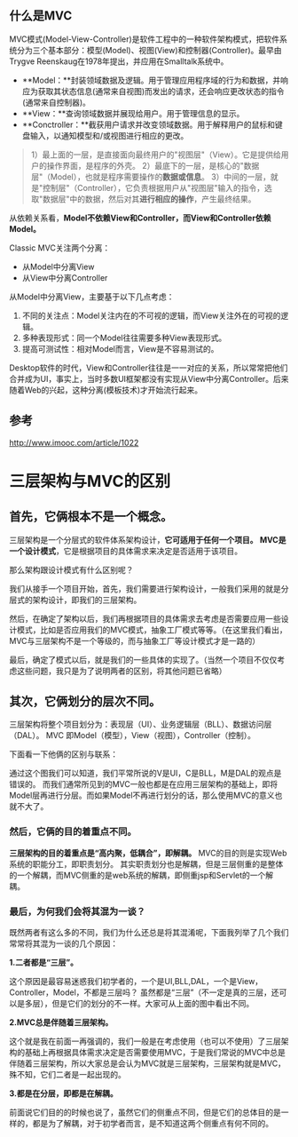 ## 什么是MVC

MVC模式(Model-View-Controller)是软件工程中的一种软件架构模式，把软件系统分为三个基本部分：模型(Model)、视图(View)和控制器(Controller)。最早由Trygve Reenskaug在1978年提出，并应用在Smalltalk系统中。

- **Model：**封装领域数据及逻辑。用于管理应用程序域的行为和数据，并响应为获取其状态信息(通常来自视图)而发出的请求，还会响应更改状态的指令(通常来自控制器)。
- **View：**查询领域数据并展现给用户。用于管理信息的显示。
- **Conctroller：**截获用户请求并改变领域数据。用于解释用户的鼠标和键盘输入，以通知模型和/或视图进行相应的更改。

> 1）最上面的一层，是直接面向最终用户的"视图层"（View）。它是提供给用户的操作界面，是程序的外壳。
> 2）最底下的一层，是核心的"数据层"（Model），也就是程序需要操作的**数据或信息**。
> 3）中间的一层，就是"控制层"（Controller），它负责根据用户从"视图层"输入的指令，选取"数据层"中的数据，然后对其**进行相应的操作**，产生最终结果。

从依赖关系看，**Model不依赖View和Controller，而View和Controller依赖Model。**

Classic MVC关注两个分离：

- 从Model中分离View
- 从View中分离Controller

从Model中分离View，主要基于以下几点考虑：

1. 不同的关注点：Model关注内在的不可视的逻辑，而View关注外在的可视的逻辑。
2. 多种表现形式：同一个Model往往需要多种View表现形式。
3. 提高可测试性：相对Model而言，View是不容易测试的。

Desktop软件的时代，View和Controller往往是一一对应的关系，所以常常把他们合并成为UI，事实上，当时多数UI框架都没有实现从View中分离Controller。后来随着Web的兴起，这种分离(模板技术)才开始流行起来。

## 参考

http://www.imooc.com/article/1022

# 三层架构与MVC的区别

## 首先，它俩根本不是一个概念。

三层架构是一个分层式的软件体系架构设计，**它可适用于任何一个项目。**
**MVC是一个设计模式**，它是根据项目的具体需求来决定是否适用于该项目。

那么架构跟设计模式有什么区别呢？

我们从接手一个项目开始，首先，我们需要进行架构设计，一般我们采用的就是分层式的架构设计，即我们的三层架构。

然后，在确定了架构以后，我们再根据项目的具体需求去考虑是否需要应用一些设计模式，比如是否应用我们的MVC模式，抽象工厂模式等等。（在这里我们看出，MVC与三层架构不是一个等级的，而与抽象工厂等设计模式才是一路的）

最后，确定了模式以后，就是我们的一些具体的实现了。（当然一个项目不仅仅考虑这些问题，我只是为了说明两者的区别，将其他问题已省略）

## 其次，它俩划分的层次不同。

三层架构将整个项目划分为：表现层（UI）、业务逻辑层（BLL）、数据访问层（DAL）。
MVC 即Model（模型），View（视图），Controller（控制）。

下面看一下他俩的区别与联系：

通过这个图我们可以知道，我们平常所说的V是UI，C是BLL，M是DAL的观点是错误的。
而我们通常所见到的MVC一般也都是在应用三层架构的基础上，即将Model层再进行分层。而如果Model不再进行划分的话，那么使用MVC的意义也就不大了。

### 然后，它俩的目的着重点不同。

**三层架构的目的着重点是“高内聚，低耦合”，即解耦。**
MVC的目的则是实现Web系统的职能分工，即职责划分。
其实职责划分也是解耦，但是三层侧重的是整体的一个解耦，而MVC侧重的是web系统的解耦，即侧重jsp和Servlet的一个解耦。

### 最后，为何我们会将其混为一谈？

既然两者有这么多的不同，我们为什么还总是将其混淆呢，下面我列举了几个我们常常将其混为一谈的几个原因：

**1.二者都是“三层”。**

这个原因是最容易迷惑我们初学者的，一个是UI,BLL,DAL，一个是View，Controller，Model，不都是三层吗？
虽然都是“三层”（不一定是真的三层，还可以是多层），但是它们的划分的不一样。大家可从上面的图中看出不同。

**2.MVC总是伴随着三层架构。**

这个就是我在前面一再强调的，我们一般是在考虑使用（也可以不使用）了三层架构的基础上再根据具体需求决定是否需要使用MVC，于是我们常说的MVC中总是伴随着三层架构，所以大家总是会认为MVC就是三层架构，三层架构就是MVC，殊不知，它们二者是一起出现的。

**3.都是在分层，即都是在解耦。**

前面说它们目的的时候也说了，虽然它们的侧重点不同，但是它们的总体目的是一样的，都是为了解耦，对于初学者而言，是不知道这两个侧重点有何不同的。